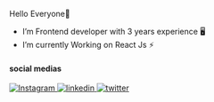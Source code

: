 Hello Everyone👋

* I’m Frontend developer with 3 years experience 🖥️
* I’m currently Working on React Js ⚡

#### social medias
<a href="https://www.instagram.com/nargessmk/">
    <img alt="Instagram" src="https://img.shields.io/badge/Instagram-%23fa204a.svg?style=for-the-badge&logo=Instagram&logoColor=white" />
</a>
<a href="https://www.linkedin.com/in/nargessmk/">
    <img alt="linkedin" src="https://img.shields.io/badge/linkedin-01246b?style=for-the-badge&logo=linkedin&logoColor=white" />
</a>
<a href="https://twitter.com/nargessmk">
    <img alt="twitter" src="https://img.shields.io/badge/twitter-0384ad?style=for-the-badge&logo=twitter&logoColor=white" />
</a>

